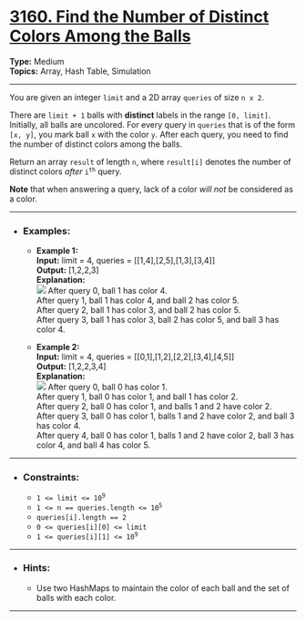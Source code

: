 # [3160. Find the Number of Distinct Colors Among the Balls](https://leetcode.com/problems/find-the-number-of-distinct-colors-among-the-balls)

**Type:** Medium <br>
**Topics:** Array, Hash Table, Simulation 
<hr>

You are given an integer `limit` and a 2D array `queries` of size `n x 2`.

There are `limit + 1` balls with **distinct** labels in the range `[0, limit]`. Initially, all balls are uncolored. For every query in `queries` that is of the form `[x, y]`, you mark ball `x` with the color `y`. After each query, you need to find the number of distinct colors among the balls.

Return an array `result` of length `n`, where `result[i]` denotes the number of distinct colors *after* <code>i<sup>th</sup></code> query.

**Note** that when answering a query, lack of a color *will not* be considered as a color.
<hr>

- ### Examples:
    - **Example 1:** <br>
    **Input:** limit = 4, queries = [[1,4],[2,5],[1,3],[3,4]] <br>
    **Output:** [1,2,2,3] <br>
    **Explanation:** <br>
    ![](https://assets.leetcode.com/uploads/2024/04/17/ezgifcom-crop.gif)
    After query 0, ball 1 has color 4.<br>
    After query 1, ball 1 has color 4, and ball 2 has color 5.<br>
    After query 2, ball 1 has color 3, and ball 2 has color 5.<br>
    After query 3, ball 1 has color 3, ball 2 has color 5, and ball 3 has color 4.

    - **Example 2:** <br>
    **Input:** limit = 4, queries = [[0,1],[1,2],[2,2],[3,4],[4,5]] <br>
    **Output:** [1,2,2,3,4] <br>
    **Explanation:** <br>
    ![](https://assets.leetcode.com/uploads/2024/04/17/ezgifcom-crop2.gif)
    After query 0, ball 0 has color 1. <br>
    After query 1, ball 0 has color 1, and ball 1 has color 2. <br>
    After query 2, ball 0 has color 1, and balls 1 and 2 have color 2. <br>
    After query 3, ball 0 has color 1, balls 1 and 2 have color 2, and ball 3 has color 4. <br>
    After query 4, ball 0 has color 1, balls 1 and 2 have color 2, ball 3 has color 4, and ball 4 has color 5.
<hr>

- ### Constraints:
    - <code>1 <= limit <= 10<sup>9</sup></code>
    - <code>1 <= n == queries.length <= 10<sup>5</sup></code>
    - `queries[i].length == 2`
    - `0 <= queries[i][0] <= limit`
    - <code>1 <= queries[i][1] <= 10<sup>9</sup></code>
<hr>

- ### Hints:
    - Use two HashMaps to maintain the color of each ball and the set of balls with each color.
<hr>
